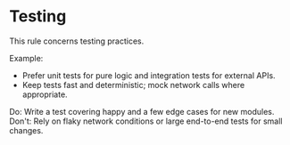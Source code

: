 # Testing

This rule concerns testing practices.

Example:

- Prefer unit tests for pure logic and integration tests for external APIs.
- Keep tests fast and deterministic; mock network calls where appropriate.

Do: Write a test covering happy and a few edge cases for new modules.
Don't: Rely on flaky network conditions or large end-to-end tests for small changes.

